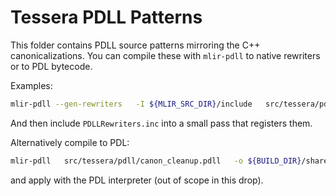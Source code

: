 
# Tessera PDLL Patterns

This folder contains PDLL source patterns mirroring the C++ canonicalizations.
You can compile these with `mlir-pdll` to native rewriters or to PDL bytecode.

Examples:
```bash
mlir-pdll --gen-rewriters   -I ${MLIR_SRC_DIR}/include   src/tessera/pdll/canon_cleanup.pdll   -o ${BUILD_DIR}/src/tessera/pdll/PDLLRewriters.inc
```
And then include `PDLLRewriters.inc` into a small pass that registers them.

Alternatively compile to PDL:
```bash
mlir-pdll   src/tessera/pdll/canon_cleanup.pdll   -o ${BUILD_DIR}/share/tessera/patterns/canon_cleanup.pdl.mlir
```
and apply with the PDL interpreter (out of scope in this drop).
